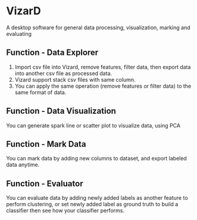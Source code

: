 # VizarD
A desktop software for general data processing, visualization, marking and evaluating

## Function - Data Explorer
1. Import csv file into Vizard, remove features, filter data, then export data into another csv file as processed data.<br>
2. Vizard support stack csv files with same column.<br>
3. You can apply the same operation (remove features or filter data) to the same format of data.

## Function - Data Visualization
You can generate spark line or scatter plot to visualize data, using PCA <br>

## Function - Mark Data
You can mark data by adding new columns to dataset, and export labeled data anytime.<br>

## Function - Evaluator
You can evaluate data by adding newly added labels as another feature to perform clustering, or set newly added label as ground truth to build a classifier then see how your classifier performs.
